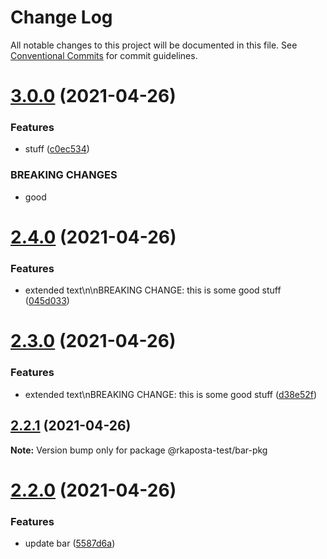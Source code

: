 # Change Log

All notable changes to this project will be documented in this file.
See [Conventional Commits](https://conventionalcommits.org) for commit guidelines.

# [3.0.0](https://github.com/rkaposta/monorepo-test/compare/@rkaposta-test/bar-pkg@2.4.0...@rkaposta-test/bar-pkg@3.0.0) (2021-04-26)


### Features

* stuff ([c0ec534](https://github.com/rkaposta/monorepo-test/commit/c0ec534ea2a6258f6944b406fc598424f7a8ea8b))


### BREAKING CHANGES

* good





# [2.4.0](https://github.com/rkaposta/monorepo-test/compare/@rkaposta-test/bar-pkg@2.3.0...@rkaposta-test/bar-pkg@2.4.0) (2021-04-26)


### Features

* extended text\n\nBREAKING CHANGE: this is some good stuff ([045d033](https://github.com/rkaposta/monorepo-test/commit/045d03377ec2f89b719a8b0a801305e3824972aa))





# [2.3.0](https://github.com/rkaposta/monorepo-test/compare/@rkaposta-test/bar-pkg@2.2.1...@rkaposta-test/bar-pkg@2.3.0) (2021-04-26)


### Features

* extended text\nBREAKING CHANGE: this is some good stuff ([d38e52f](https://github.com/rkaposta/monorepo-test/commit/d38e52f91a16825dc43d8d1d66cf4591152c3cb7))





## [2.2.1](https://github.com/rkaposta/monorepo-test/compare/@rkaposta-test/bar-pkg@2.2.0...@rkaposta-test/bar-pkg@2.2.1) (2021-04-26)

**Note:** Version bump only for package @rkaposta-test/bar-pkg





# [2.2.0](https://github.com/rkaposta/monorepo-test/compare/@rkaposta-test/bar-pkg@2.1.0...@rkaposta-test/bar-pkg@2.2.0) (2021-04-26)


### Features

* update bar ([5587d6a](https://github.com/rkaposta/monorepo-test/commit/5587d6a0c73294c7b0816efb387d73b5c026e6cd))
